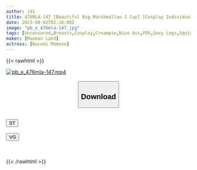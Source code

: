 ```yaml
---
author: j91
title: 476MLA-147 [Beautiful Big Marshmallow J Cup] [Cosplay Individual Shooting] The Whole Story Of A Beautiful Cosplayer Who Was For Salt Falling Into A Female (Kurumi Momose)
date: 2023-08-02T02:18:00Z
image: "pb_e_476mla-147.jpg"
tags: [Uncensored,Breasts,Cosplay,Creampie,Nice Ass,POV,Sexy Legs,Squirting,Ultra-Huge Tits ]
maker: [Manman Land]
actress: [Kurumi Momose]
---
```



{{< rawhtml >}}

<div class="video" data-videoid="GMpx1YjOJAu1joq">
    <a href="javascript:;">
        <img src="https://my.j91.asia/posts/pb_e_476mla-147/pb_e_476mla-147.jpg" width="WIDTH" height="HEIGHT" alt="pb_e_476mla-147.mp4" loading="lazy">
    </a>
</div>

<script type="text/javascript" src="https://j91.asia/asset/on-demand-st.js"></script>

<br>
  <link rel="stylesheet" href="https://j91.asia/asset/bs5.css">
  
  <center>
  <button class="btn btn-primary" type="button" data-bs-toggle="collapse" data-bs-target=".multi-collapse" aria-expanded="false" aria-controls="multiCollapseExample1 multiCollapseExample2"><h2>Download</h2></button></center>
</p>
<div class="row">
  <div class="col">
    <div class="collapse multi-collapse" id="multiCollapseExample1">
      <div class="card card-body">
	      	      <br>
<div class="buttons">  
<a href="https://streamtape.to/v/GMpx1YjOJAu1joq"><button class="btn-hover color-3"><i class="fa fa-download"></i> ST</button></a></div>
    </div>
  </div>
</div>
  <div class="col">
    <div class="collapse multi-collapse" id="multiCollapseExample2">
      <div class="card card-body">
	      <br>
<div class="buttons">
    <a href="https://vgembed.com/v/wP2050PZre5dmy7"><button class="btn-hover color-9"><i class="fa fa-download"></i> VG</button></a></div>
<br><br>
      </div>
    </div>
  </div>
</div>

{{< /rawhtml >}}